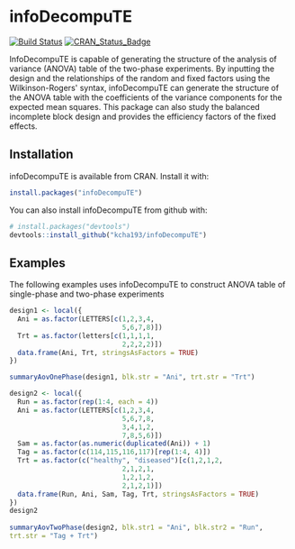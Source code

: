 infoDecompuTE
=============
[![Build Status](https://travis-ci.org/kcha193/infoDecompuTE.png?branch=master)](https://travis-ci.org/kcha193/infoDecompuTE)
[![CRAN_Status_Badge](https://www.r-pkg.org/badges/version/infoDecompuTE)](https://cran.r-project.org/package=infoDecompuTE)



InfoDecompuTE is capable of generating the structure of the analysis of variance (ANOVA) table of the two-phase experiments. By inputting the design and the relationships of the random and fixed factors using the Wilkinson-Rogers' syntax, infoDecompuTE can generate the structure of the ANOVA table with the coefficients of the variance components for the expected mean squares. This package can also study the balanced incomplete block design and provides the efficiency factors of the fixed effects.

## Installation

infoDecompuTE is available from CRAN. Install it with:

``` r
install.packages("infoDecompuTE")
```

You can also install infoDecompuTE from github with:

``` r
# install.packages("devtools")
devtools::install_github("kcha193/infoDecompuTE")
```
## Examples

The following examples uses infoDecompuTE to construct ANOVA table of single-phase and two-phase experiments

```R
design1 <- local({ 
  Ani = as.factor(LETTERS[c(1,2,3,4,
                            5,6,7,8)])
  Trt = as.factor(letters[c(1,1,1,1,
                            2,2,2,2)])
  data.frame(Ani, Trt, stringsAsFactors = TRUE)
})

summaryAovOnePhase(design1, blk.str = "Ani", trt.str = "Trt") 

design2 <- local({ 
  Run = as.factor(rep(1:4, each = 4))
  Ani = as.factor(LETTERS[c(1,2,3,4,
                            5,6,7,8,
                            3,4,1,2,
                            7,8,5,6)])
  Sam = as.factor(as.numeric(duplicated(Ani)) + 1)
  Tag = as.factor(c(114,115,116,117)[rep(1:4, 4)])
  Trt = as.factor(c("healthy", "diseased")[c(1,2,1,2,
                            2,1,2,1,
                            1,2,1,2,
                            2,1,2,1)])
  data.frame(Run, Ani, Sam, Tag, Trt, stringsAsFactors = TRUE)
})
design2
                                  
summaryAovTwoPhase(design2, blk.str1 = "Ani", blk.str2 = "Run", 
trt.str = "Tag + Trt")  
```


